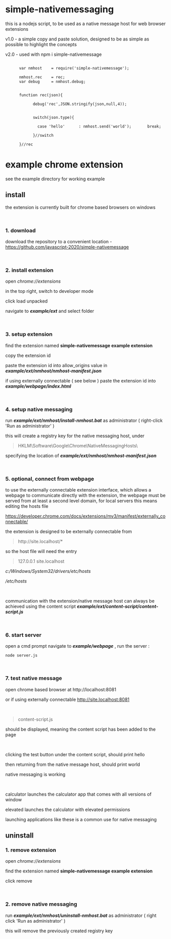 # simple-nativemessaging

this is a nodejs script, to be used as a native message host for web browser extensions


v1.0  - a simple copy and paste solution, designed to be as simple as possible to highlight 
the concepts

v2.0  - used with npm i simple-nativemessage

```

      var nmhost    = require('simple-nativemessage');
      
      nmhost.rec    = rec;
      var debug     = nmhost.debug;
      
      
      function rec(json){
      
            debug('rec',JSON.stringify(json,null,4));

                                    
            switch(json.type){
            
              case 'hello'      : nmhost.send('world');       break;
              
            }//switch

      }//rec

```





# example chrome extension

see the example directory for working example


## install

the extension is currently built for chrome based browsers on windows

<br>

### 1. download

download the repository to a convenient location - https://github.com/javascript-2020/simple-nativemessage

<br/>

### 2. install extension

open *chrome://extensions*

in the top right, switch to developer mode

click load unpacked

navigate to ***example/ext*** and select folder


<br/>

### 3. setup extension

find the extension named **simple-nativemessage example extension**

copy the extension id

paste the extension id into allow_origins value in ***example/ext/nmhost/nmhost-manifest.json***

if using externally connectable ( see below ) paste the extension id into ***example/webpage/index.html***


<br/>

### 4. setup native messaging

run ***example/ext/nmhost/install-nmhost.bat*** as administrator ( right-click 'Run as administrator' )

this will create a registry key for the native messaging host, under 

> HKLM\Software\Google\Chrome\NativeMessagingHosts\

specifying the location of ***example/ext/nmhost/nmhost-manifest.json***


<br/>

### 5. optional, connect from webpage

to use the externally connectable extension interface, which allows a webpage to communicate directly with the extension,
the webpage must be served from at least a second level domain, for local servers this means editing the hosts file

https://developer.chrome.com/docs/extensions/mv3/manifest/externally_connectable/

the extension is designed to be externally connectable from 

> ht<span>tp://</span>site.localhost/*

so the host file will need the entry

> 127.0.0.1   site.localhost


*c:/Windows/System32/drivers/etc/hosts*

*/etc/hosts*


<br>

communication with the extension/native message host can always be achieved using 
the content script ***example/ext/content-script/content-script.js***


<br/>

### 6. start server

open a cmd prompt
navigate to ***example/webpage*** , run the server :

`node server.js`


<br/>

### 7. test native message

open chrome based browser at http://localhost:8081

or if using externally connectable http://site.localhost:8081

<br/>

> content-script.js

should be displayed, meaning the content script has been added to the page

<br>

clicking the test button under the content script, should print hello 

then returning from the native message host, should print world

native messaging is working

<br>

calculator launches the calculator app that comes with all versions of window

elevated launches the calculator with elevated permissions

launching applications like these is a common use for native messaging



## uninstall

### 1. remove extension

open *chrome://extensions*

find the extension named **simple-nativemessage example extension**

click remove


<br/>

### 2. remove native messaging

run ***example/ext/nmhost/uninstall-nmhost.bat*** as administrator ( right click 'Run as administrator' ) 

this will remove the previously created registry key








